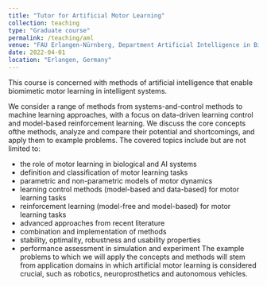 ```yaml
---
title: "Tutor for Artificial Motor Learning"
collection: teaching
type: "Graduate course"
permalink: /teaching/aml
venue: "FAU Erlangen-Nürnberg, Department Artificial Intelligence in Biomedical Engineering"
date: 2022-04-01
location: "Erlangen, Germany"
---
```


This course is concerned with methods of artificial intelligence that enable biomimetic motor learning in intelligent systems. 

We consider a range of methods from systems-and-control methods to machine learning approaches, with a focus on data-driven learning control and model-based reinforcement learning. We discuss the core concepts ofthe methods, analyze and compare their potential and shortcomings, and apply them to example problems. The covered topics include but are not limited to:
- the role of motor learning in biological and AI systems
- definition and classification of motor learning tasks
- parametric and non-parametric models of motor dynamics
- learning control methods (model-based and data-based) for motor learning tasks
- reinforcement learning (model-free and model-based) for motor learning tasks
- advanced approaches from recent literature
- combination and implementation of methods
- stability, optimality, robustness and usability properties
- performance assessment in simulation and experiment
The example problems to which we will apply the concepts and methods will stem from application domains in which artificial motor learning is considered crucial, such as robotics, neuroprosthetics and autonomous vehicles.